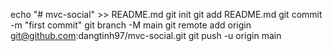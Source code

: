 echo "# mvc-social" >> README.md
git init
git add README.md
git commit -m "first commit"
git branch -M main
git remote add origin git@github.com:dangtinh97/mvc-social.git
git push -u origin main

